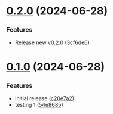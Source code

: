 # [0.2.0](https://github.com/codebender37/testing/compare/v0.1.0...v0.2.0) (2024-06-28)


### Features

* Release new v0.2.0 ([3cf6de6](https://github.com/codebender37/testing/commit/3cf6de64babdb1e85559664a7d27a0484916093f))

# [0.1.0](https://github.com/codebender37/testing/compare/v0.0.1...v0.1.0) (2024-06-28)


### Features

* initial release ([c20e7a2](https://github.com/codebender37/testing/commit/c20e7a25153f383070026a144f4614beca4bcd1c))
* testing 1 ([54e8685](https://github.com/codebender37/testing/commit/54e8685a215e093aa6d2ccb28d234ce810fdc98c))
